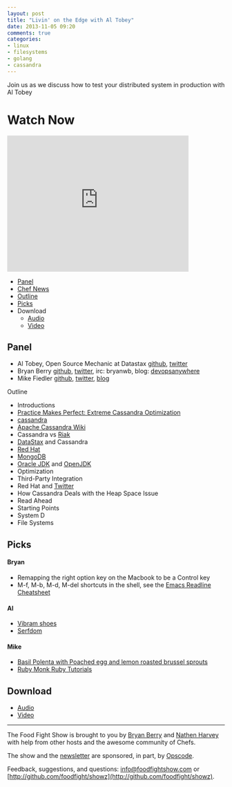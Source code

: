 ```yaml
---
layout: post
title: "Livin' on the Edge with Al Tobey"
date: 2013-11-05 09:20
comments: true
categories: 
- linux
- filesystems
- golang
- cassandra
---
```


Join us as we discuss how to test your distributed system in production with Al Tobey 

# Watch Now

<iframe width="420" height="315" src="http://www.youtube.com/embed/2Iz2ydIrPA8" frameborder="0" allowfullscreen></iframe>

* [Panel](http://foodfightshow.org/2013/11/livin-on-the-edge-with-al-tobey.html#panel)
* [Chef News](http://foodfightshow.org/2013/11/livin-on-the-edge-with-al-tobey.html#news)
* [Outline](http://foodfightshow.org/2013/11/livin-on-the-edge-with-al-tobey.html#outline)
* [Picks](http://foodfightshow.org/2013/11/livin-on-the-edge-with-al-tobey.html#picks)
* Download
  * [Audio](http://traffic.libsyn.com/foodfight/FoodFightShow65-LivingOnTheEdge.mp3)
  * [Video](http://www.youtube.com/watch?v=2Iz2ydIrPA8)

Panel<a name="panel"></a>
------
* Al Tobey, Open Source Mechanic at Datastax [github](https://github.com/tobert), [twitter](https://twitter.com/AlTobey)
* Bryan Berry [github](http://github.com/bryanwb), [twitter](http://twitter.com/bryanwb), irc: bryanwb, blog: [devopsanywhere](http://devopsanywhere.blogspot.com)
* Mike Fiedler [github](http://github.com/miketheman), [twitter](http://twitter.com/mikefiedler), [blog](http://www.miketheman.net)

<!-- more -->

Outline<a name="outline"></a>

* Introductions
* [Practice Makes Perfect: Extreme Cassandra Optimization](http://www.youtube.com/watch?v=_IL1u1IIRhc)
* [cassandra](https://github.com/apache/cassandra)
* [Apache Cassandra Wiki](http://en.wikipedia.org/wiki/Apache_Cassandra)
* Cassandra vs [Riak](http://basho.com/riak/)
* [DataStax](http://www.datastax.com/) and Cassandra
* [Red Hat](http://www.redhat.com/)
* [MongoDB](http://www.mongodb.org/)
* [Oracle JDK](http://www.oracle.com/technetwork/java/javase/downloads/index.html) and [OpenJDK](http://openjdk.java.net/)
* Optimization
* Third-Party Integration
* Red Hat and [Twitter](http://www.twitter.com)
* How Cassandra Deals with the Heap Space Issue
* Read Ahead
* Starting Points
* System D
* File Systems

Picks<a name="picks"></a>
-----

#### Bryan

* Remapping the right option key on the Macbook to be a Control key
* M-f, M-b, M-d, M-del shortcuts in the shell, see the [Emacs Readline Cheatsheet](http://www.catonmat.net/download/readline-emacs-editing-mode-cheat-sheet.pdf)

#### Al 

* [Vibram shoes](http://www.vibramfivefingers.com/index.htm)
* [Serfdom](http://serfdom.io)

#### Mike

* [Basil Polenta with Poached egg and lemon roasted brussel sprouts](http://www.cuculinary.com/2013/03/basil-polenta-with-poached-egg-and-lemon-roasted-brussels-sprouts/)
* [Ruby Monk Ruby Tutorials](http://rubymonk.com/)

Download
--------

* [Audio](http://traffic.libsyn.com/foodfight/FoodFightShow65-LivingOnTheEdge.mp3)
* [Video](http://www.youtube.com/watch?v=2Iz2ydIrPA8)

<hr />

The Food Fight Show is brought to you by [Bryan Berry](https://twitter.com/bryanwb) and [Nathen Harvey](https://twitter.com/nathenharvey) with help from other hosts and the awesome community of Chefs.

The show and the [newsletter](http://us6.campaign-archive2.com/home/?u=7d43a288e882a145b7e99c650&id=ad8186466d) are sponsored, in part, by [Opscode](http://www.opscode.com).

Feedback, suggestions, and questions:  [info@foodfightshow.com](mailto:info@foodfightshow.com) or  [http://github.com/foodfight/showz](http://github.com/foodfight/showz).
 
